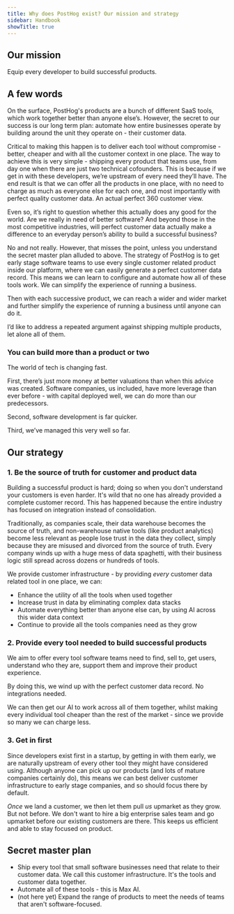 ```yaml
---
title: Why does PostHog exist? Our mission and strategy
sidebar: Handbook
showTitle: true
---
```


## Our mission

Equip every developer to build successful products.

## A few words

On the surface, PostHog's products are a bunch of different SaaS tools, which work together better than anyone else’s. However, the secret to our success is our long term plan: automate how entire businesses operate by building around the unit they operate on - their customer data.

Critical to making this happen is to deliver each tool without compromise - better, cheaper and with all the customer context in one place. The way to achieve this is very simple - shipping every product that teams use, from day one when there are just two technical cofounders. This is because if we get in with these developers, we’re upstream of every need they’ll have. The end result is that we can offer all the products in one place, with no need to charge as much as everyone else for each one, and most importantly with perfect quality customer data. An actual perfect 360 customer view.

Even so, it’s right to question whether this actually does any good for the world. Are we really in need of better software? And beyond those in the most competitive industries, will perfect customer data actually make a difference to an everyday person’s ability to build a successful business?

No and not really. However, that misses the point, unless you understand the secret master plan alluded to above. The strategy of PostHog is to get early stage software teams to use every single customer related product inside our platform, where we can easily generate a perfect customer data record. This means we can learn to configure and automate how all of these tools work. We can simplify the experience of running a business.

Then with each successive product, we can reach a wider and wider market and further simplify the experience of running a business until anyone can do it.

I’d like to address a repeated argument against shipping multiple products, let alone all of them.

### You can build more than a product or two

The world of tech is changing fast.

First, there’s just more money at better valuations than when this advice was created. Software companies, us included, have more leverage than ever before - with capital deployed well, we can do more than our predecessors.

Second, software development is far quicker.

Third, we’ve managed this very well so far. 

## Our strategy

### 1. Be the source of truth for customer and product data

Building a successful product is hard; doing so when you don't understand your customers is even harder. It's wild that no one has already provided a complete customer record. This has happened because the entire industry has focused on integration instead of consolidation.

Traditionally, as companies scale, their data warehouse becomes the source of truth, and non-warehouse native tools (like product analytics) become less relevant as people lose trust in the data they collect, simply because they are misused and divorced from the source of truth. Every company winds up with a huge mess of data spaghetti, with their business logic still spread across dozens or hundreds of tools.

We provide customer infrastructure - by providing _every_ customer data related tool in one place, we can:

- Enhance the utility of all the tools when used together
- Increase trust in data by eliminating complex data stacks
- Automate everything better than anyone else can, by using AI across this wider data context
- Continue to provide all the tools companies need as they grow

### 2. Provide every tool needed to build successful products

We aim to offer every tool software teams need to find, sell to, get users, understand who they are, support them and improve their product experience.

By doing this, we wind up with the perfect customer data record. No integrations needed.

We can then get our AI to work across all of them together, whilst making every individual tool cheaper than the rest of the market - since we provide so many we can charge less.

### 3. Get in first

Since developers exist first in a startup, by getting in with them early, we are naturally upstream of every other tool they might have considered using. Although anyone can pick up our products (and lots of mature companies certainly do), this means we can best deliver customer infrastructure to early stage companies, and so should focus there by default.

_Once_ we land a customer, we then let them pull _us_ upmarket as they grow. But not before. We don't want to hire a big enterprise sales team and go upmarket before our existing customers are there. This keeps us efficient and able to stay focused on product.

## Secret master plan

* Ship every tool that small software businesses need that relate to their customer data. We call this customer infrastructure. It's the tools and customer data together.
* Automate all of these tools - this is Max AI.
* (not here yet) Expand the range of products to meet the needs of teams that aren't software-focused.